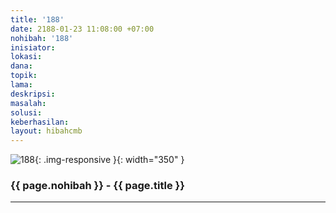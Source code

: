 ```yaml
---
title: '188'
date: 2188-01-23 11:08:00 +07:00
nohibah: '188'
inisiator: 
lokasi: 
dana: 
topik: 
lama: 
deskripsi: 
masalah: 
solusi: 
keberhasilan: 
layout: hibahcmb
---
```


![188](/static/img/hibahcmb/188.png){: .img-responsive }{: width="350" }

### {{ page.nohibah }} - {{ page.title }}

---
